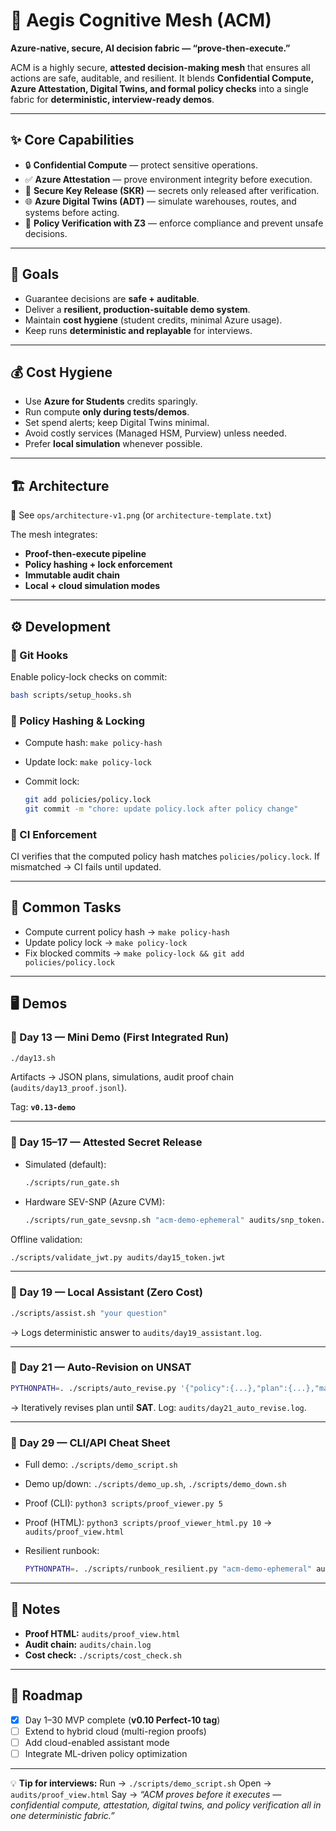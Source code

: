 

# 🚀 Aegis Cognitive Mesh (ACM)

**Azure-native, secure, AI decision fabric — “prove-then-execute.”**

ACM is a highly secure, **attested decision-making mesh** that ensures all actions are safe, auditable, and resilient. It blends **Confidential Compute, Azure Attestation, Digital Twins, and formal policy checks** into a single fabric for **deterministic, interview-ready demos**.

---

## ✨ Core Capabilities

* 🔒 **Confidential Compute** — protect sensitive operations.
* ✅ **Azure Attestation** — prove environment integrity before execution.
* 🔑 **Secure Key Release (SKR)** — secrets only released after verification.
* 🌐 **Azure Digital Twins (ADT)** — simulate warehouses, routes, and systems before acting.
* 📏 **Policy Verification with Z3** — enforce compliance and prevent unsafe decisions.

---

## 🎯 Goals

* Guarantee decisions are **safe + auditable**.
* Deliver a **resilient, production-suitable demo system**.
* Maintain **cost hygiene** (student credits, minimal Azure usage).
* Keep runs **deterministic and replayable** for interviews.

---

## 💰 Cost Hygiene

* Use **Azure for Students** credits sparingly.
* Run compute **only during tests/demos**.
* Set spend alerts; keep Digital Twins minimal.
* Avoid costly services (Managed HSM, Purview) unless needed.
* Prefer **local simulation** whenever possible.

---

## 🏗️ Architecture

📌 See `ops/architecture-v1.png` (or `architecture-template.txt`)

The mesh integrates:

* **Proof-then-execute pipeline**
* **Policy hashing + lock enforcement**
* **Immutable audit chain**
* **Local + cloud simulation modes**

---

## ⚙️ Development

### 🔗 Git Hooks

Enable policy-lock checks on commit:

```bash
bash scripts/setup_hooks.sh
```

### 📜 Policy Hashing & Locking

* Compute hash: `make policy-hash`
* Update lock: `make policy-lock`
* Commit lock:

  ```bash
  git add policies/policy.lock
  git commit -m "chore: update policy.lock after policy change"
  ```

### 🧪 CI Enforcement

CI verifies that the computed policy hash matches `policies/policy.lock`.
If mismatched → CI fails until updated.

---

## 🧩 Common Tasks

* Compute current policy hash → `make policy-hash`
* Update policy lock → `make policy-lock`
* Fix blocked commits → `make policy-lock && git add policies/policy.lock`

---

## 🖥️ Demos

### 🔹 Day 13 — Mini Demo (First Integrated Run)

```bash
./day13.sh
```

Artifacts → JSON plans, simulations, audit proof chain (`audits/day13_proof.jsonl`).

Tag: **`v0.13-demo`**

---

### 🔹 Day 15–17 — Attested Secret Release

* Simulated (default):

  ```bash
  ./scripts/run_gate.sh
  ```
* Hardware SEV-SNP (Azure CVM):

  ```bash
  ./scripts/run_gate_sevsnp.sh "acm-demo-ephemeral" audits/snp_token.jwt
  ```

Offline validation:

```bash
./scripts/validate_jwt.py audits/day15_token.jwt
```

---

### 🔹 Day 19 — Local Assistant (Zero Cost)

```bash
./scripts/assist.sh "your question"
```

→ Logs deterministic answer to `audits/day19_assistant.log`.

---

### 🔹 Day 21 — Auto-Revision on UNSAT

```bash
PYTHONPATH=. ./scripts/auto_revise.py '{"policy":{...},"plan":{...},"max_attempts":6}'
```

→ Iteratively revises plan until **SAT**. Log: `audits/day21_auto_revise.log`.

---

### 🔹 Day 29 — CLI/API Cheat Sheet

* Full demo: `./scripts/demo_script.sh`
* Demo up/down: `./scripts/demo_up.sh`, `./scripts/demo_down.sh`
* Proof (CLI): `python3 scripts/proof_viewer.py 5`
* Proof (HTML): `python3 scripts/proof_viewer_html.py 10` → `audits/proof_view.html`
* Resilient runbook:

  ```bash
  PYTHONPATH=. ./scripts/runbook_resilient.py "acm-demo-ephemeral" audits/day15_token.jwt
  ```

---

## 📑 Notes

* **Proof HTML:** `audits/proof_view.html`
* **Audit chain:** `audits/chain.log`
* **Cost check:** `./scripts/cost_check.sh`

---

## 🚦 Roadmap

* [x] Day 1–30 MVP complete (**v0.10 Perfect-10 tag**)
* [ ] Extend to hybrid cloud (multi-region proofs)
* [ ] Add cloud-enabled assistant mode
* [ ] Integrate ML-driven policy optimization

---

💡 **Tip for interviews:**
Run → `./scripts/demo_script.sh`
Open → `audits/proof_view.html`
Say → *“ACM proves before it executes — confidential compute, attestation, digital twins, and policy verification all in one deterministic fabric.”*

